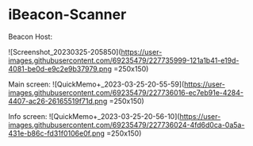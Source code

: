 # iBeacon-Scanner

Beacon Host:

![Screenshot_20230325-205850](https://user-images.githubusercontent.com/69235479/227735999-121a1b41-e19d-4081-be0d-e9c2e9b37979.png =250x150)

Main screen:
![QuickMemo+_2023-03-25-20-55-59](https://user-images.githubusercontent.com/69235479/227736016-ec7eb91e-4284-4407-ac26-26165519f71d.png =250x150)

Info screen:
![QuickMemo+_2023-03-25-20-56-10](https://user-images.githubusercontent.com/69235479/227736024-4fd6d0ca-0a5a-431e-b86c-fd31f0106e0f.png =250x150)
